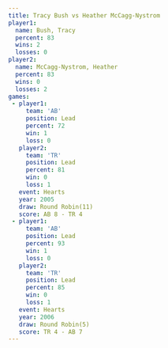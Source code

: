 ```yaml
---
title: Tracy Bush vs Heather McCagg-Nystrom
player1:                       
  name: Bush, Tracy            
  percent: 83                  
  wins: 2                      
  losses: 0                    
player2:                       
  name: McCagg-Nystrom, Heather
  percent: 83                  
  wins: 0                      
  losses: 2                    
games:
 - player1:        
     team: 'AB'    
     position: Lead
     percent: 72   
     win: 1        
     loss: 0       
   player2:        
     team: 'TR'    
     position: Lead
     percent: 81   
     win: 0        
     loss: 1       
   event: Hearts        
   year: 2005           
   draw: Round Robin(11)
   score: AB 8 - TR 4   
 - player1:        
     team: 'AB'    
     position: Lead
     percent: 93   
     win: 1        
     loss: 0       
   player2:        
     team: 'TR'    
     position: Lead
     percent: 85   
     win: 0        
     loss: 1       
   event: Hearts       
   year: 2006          
   draw: Round Robin(5)
   score: TR 4 - AB 7  
---
```

